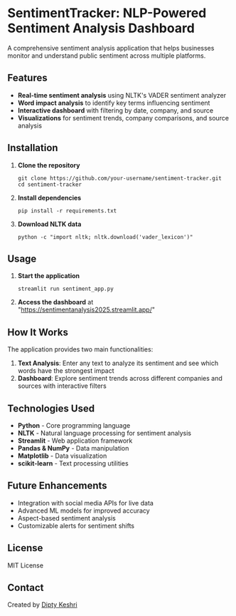# SentimentTracker: NLP-Powered Sentiment Analysis Dashboard

A comprehensive sentiment analysis application that helps businesses monitor and understand public sentiment across multiple platforms.


## Features

- **Real-time sentiment analysis** using NLTK's VADER sentiment analyzer
- **Word impact analysis** to identify key terms influencing sentiment
- **Interactive dashboard** with filtering by date, company, and source
- **Visualizations** for sentiment trends, company comparisons, and source analysis

## Installation

1. **Clone the repository**
   ```
   git clone https://github.com/your-username/sentiment-tracker.git
   cd sentiment-tracker
   ```

2. **Install dependencies**
   ```
   pip install -r requirements.txt
   ```

3. **Download NLTK data**
   ```
   python -c "import nltk; nltk.download('vader_lexicon')"
   ```

## Usage

1. **Start the application**
   ```
   streamlit run sentiment_app.py
   ```

2. **Access the dashboard** at "https://sentimentanalysis2025.streamlit.app/"

## How It Works

The application provides two main functionalities:

1. **Text Analysis**: Enter any text to analyze its sentiment and see which words have the strongest impact
2. **Dashboard**: Explore sentiment trends across different companies and sources with interactive filters

## Technologies Used

- **Python** - Core programming language
- **NLTK** - Natural language processing for sentiment analysis
- **Streamlit** - Web application framework
- **Pandas & NumPy** - Data manipulation
- **Matplotlib** - Data visualization
- **scikit-learn** - Text processing utilities


## Future Enhancements

- Integration with social media APIs for live data
- Advanced ML models for improved accuracy
- Aspect-based sentiment analysis
- Customizable alerts for sentiment shifts

## License

MIT License

## Contact

Created by [Dipty Keshri](https://github.com/Dipty-Keshri)
